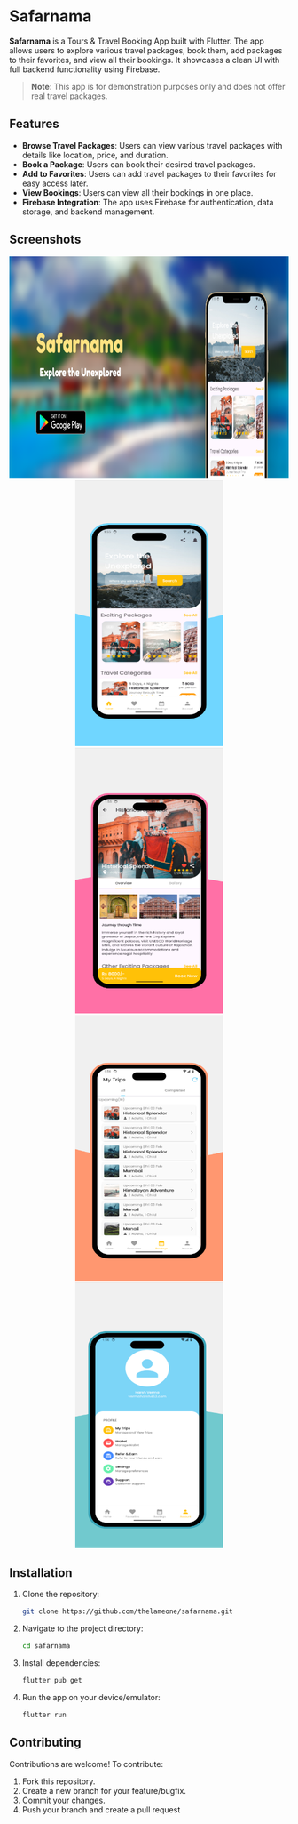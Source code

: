 # Safarnama

**Safarnama** is a Tours & Travel Booking App built with Flutter. The app allows users to explore various travel packages, book them, add packages to their favorites, and view all their bookings. It showcases a clean UI with full backend functionality using Firebase.

> **Note**: This app is for demonstration purposes only and does not offer real travel packages.

## Features

- **Browse Travel Packages**: Users can view various travel packages with details like location, price, and duration.
- **Book a Package**: Users can book their desired travel packages.
- **Add to Favorites**: Users can add travel packages to their favorites for easy access later.
- **View Bookings**: Users can view all their bookings in one place.
- **Firebase Integration**: The app uses Firebase for authentication, data storage, and backend management.

## Screenshots
<img src="https://github.com/TheLameOne/safarnama_new/blob/main/screenshots/feature.png" alt="Feature Image" width="1024" height="400">
<div align="center">
  <img src="https://github.com/TheLameOne/safarnama_new/blob/main/screenshots/11.png" alt="Feature Image" width="267" height="478">
  <img src="https://github.com/TheLameOne/safarnama_new/blob/main/screenshots/12.png" alt="Feature Image" width="267" height="478">
</div>
<div align="center">
  <img src="https://github.com/TheLameOne/safarnama_new/blob/main/screenshots/13.png" alt="Feature Image" width="267" height="478">
  <img src="https://github.com/TheLameOne/safarnama_new/blob/main/screenshots/14.png" alt="Feature Image" width="267" height="478">
</div>

## Installation
1. Clone the repository:
    ```bash
    git clone https://github.com/thelameone/safarnama.git
    ```
2. Navigate to the project directory:
    ```bash
    cd safarnama
    ```
3. Install dependencies:
    ```bash
    flutter pub get
    ```
4. Run the app on your device/emulator:
    ```bash
    flutter run
    ```

## Contributing
Contributions are welcome! To contribute:
1. Fork this repository.
2. Create a new branch for your feature/bugfix.
3. Commit your changes.
4. Push your branch and create a pull request
